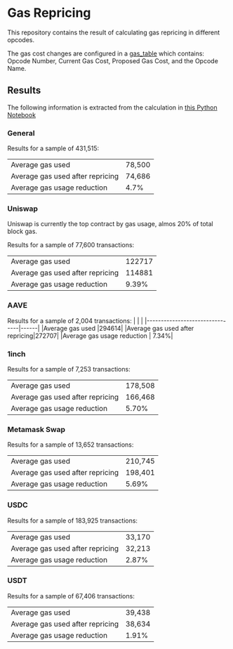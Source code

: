 # Gas Repricing

This repository contains the result of calculating gas repricing in different
opcodes.

The gas cost changes are configured in a [gas_table](./data/gas_table.csv)
which contains: Opcode Number, Current Gas Cost, Proposed Gas Cost, and the
Opcode Name.

## Results

The following information is extracted from the calculation in [this Python
Notebook](notebooks/tx_gas_repricing.ipynb#ALL-Traced-Contracts)

### General

Results for a sample of 431,515:

|                                |      |
|--------------------------------|------|
|Average gas used                |78,500|
|Average gas used after repricing|74,686|
|Average gas usage reduction     |  4.7%|

### Uniswap

Uniswap is currently the top contract by gas usage, almos 20% of total block
gas.

Results for a sample of 77,600 transactions:

|                                |      |
|--------------------------------|------|
|Average gas used                |122717|
|Average gas used after repricing|114881|
|Average gas usage reduction     | 9.39%|

### AAVE

Results for a sample of 2,004 transactions:
|                                |      |
|--------------------------------|------|
|Average gas used                |294614|
|Average gas used after repricing|272707|
|Average gas usage reduction     | 7.34%|

### 1inch

Results for a sample of 7,253 transactions:

|                                |      |
|--------------------------------|------|
|Average gas used                |178,508|
|Average gas used after repricing|166,468|
|Average gas usage reduction     |  5.70%|


### Metamask Swap

Results for a sample of 13,652 transactions:

|                                |      |
|--------------------------------|------|
|Average gas used                |210,745|
|Average gas used after repricing|198,401|
|Average gas usage reduction     |  5.69%|

### USDC

Results for a sample of 183,925 transactions:

|                                |      |
|--------------------------------|------|
|Average gas used                |33,170|
|Average gas used after repricing|32,213|
|Average gas usage reduction     | 2.87%|

### USDT

Results for a sample of 67,406 transactions:

|                                |      |
|--------------------------------|------|
|Average gas used                |39,438|
|Average gas used after repricing|38,634|
|Average gas usage reduction     | 1.91%|


